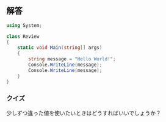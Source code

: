 ## 解答
```cs
using System;

class Review
{
    static void Main(string[] args)
    {
        string message = "Hello World!";
        Console.WriteLine(message);
        Console.WriteLine(message);
    }
}
```

### クイズ

少しずつ違った値を使いたいときはどうすればいいでしょうか？
